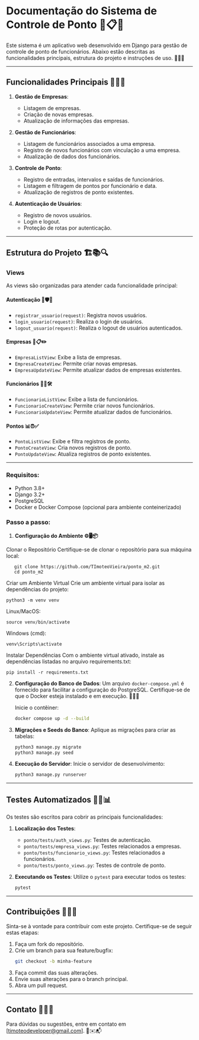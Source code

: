 # Documentação do Sistema de Controle de Ponto 🌟📋✨

Este sistema é um aplicativo web desenvolvido em Django para gestão de controle de ponto de funcionários. Abaixo estão descritas as funcionalidades principais, estrutura do projeto e instruções de uso. 🎯🚀📜

---

## Funcionalidades Principais 🎉📂✅

1. **Gestão de Empresas**:
   - Listagem de empresas.
   - Criação de novas empresas.
   - Atualização de informações das empresas.

2. **Gestão de Funcionários**:
   - Listagem de funcionários associados a uma empresa.
   - Registro de novos funcionários com vinculação a uma empresa.
   - Atualização de dados dos funcionários.

3. **Controle de Ponto**:
   - Registro de entradas, intervalos e saídas de funcionários.
   - Listagem e filtragem de pontos por funcionário e data.
   - Atualização de registros de ponto existentes.

4. **Autenticação de Usuários**:
   - Registro de novos usuários.
   - Login e logout.
   - Proteção de rotas por autenticação.

---

## Estrutura do Projeto 🏗️📚🔍

### Views

As views são organizadas para atender cada funcionalidade principal:

#### **Autenticação** 🔑🛡️👤
- `registrar_usuario(request)`: Registra novos usuários.
- `login_usuario(request)`: Realiza o login de usuários.
- `logout_usuario(request)`: Realiza o logout de usuários autenticados.

#### **Empresas** 🏢📋✏️
- `EmpresaListView`: Exibe a lista de empresas.
- `EmpresaCreateView`: Permite criar novas empresas.
- `EmpresaUpdateView`: Permite atualizar dados de empresas existentes.

#### **Funcionários** 👥📝🛠️
- `FuncionarioListView`: Exibe a lista de funcionários.
- `FuncionarioCreateView`: Permite criar novos funcionários.
- `FuncionarioUpdateView`: Permite atualizar dados de funcionários.

#### **Pontos** 📊⏰✅
- `PontoListView`: Exibe e filtra registros de ponto.
- `PontoCreateView`: Cria novos registros de ponto.
- `PontoUpdateView`: Atualiza registros de ponto existentes.

---


### Requisitos:
   - Python 3.8+
   - Django 3.2+
   - PostgreSQL
   - Docker e Docker Compose (opcional para ambiente conteinerizado)

### Passo a passo:

1. **Configuração do Ambiente ⚙️🖥️📦**

Clonar o Repositório Certifique-se de clonar o repositório para sua máquina local:
```
   git clone https://github.com/TImoteoVieira/ponto_m2.git
   cd ponto_m2
```
Criar um Ambiente Virtual Crie um ambiente virtual para isolar as dependências do projeto:
```
python3 -m venv venv
```

Linux/MacOS:
```
source venv/bin/activate
```



Windows (cmd):
```
venv\Scripts\activate
```

Instalar Dependências Com o ambiente virtual ativado, instale as dependências listadas no arquivo requirements.txt:

```
pip install -r requirements.txt
```

2. **Configuração do Banco de Dados**:
   Um arquivo `docker-compose.yml` é fornecido para facilitar a configuração do PostgreSQL. Certifique-se de que o Docker esteja instalado e em execução. 🐳📂💾

   Inicie o contêiner:
   ```bash
   docker compose up -d --build 
   ```

3. **Migrações e Seeds do Banco**:
   Aplique as migrações para criar as tabelas:
   ```bash
   python3 manage.py migrate
   python3 manage.py seed
   ```

4. **Execução do Servidor**:
   Inicie o servidor de desenvolvimento:
   ```bash
   python3 manage.py runserver
   ```

---

## Testes Automatizados 🧪✅📊

Os testes são escritos para cobrir as principais funcionalidades:

1. **Localização dos Testes**:
   - `ponto/tests/auth_views.py`: Testes de autenticação.
   - `ponto/tests/empresa_views.py`: Testes relacionados a empresas.
   - `ponto/tests/funcionario_views.py`: Testes relacionados a funcionários.
   - `ponto/tests/ponto_views.py`: Testes de controle de ponto.

2. **Executando os Testes**:
   Utilize o `pytest` para executar todos os testes:
   ```bash
   pytest
   ```
---

## Contribuições 🤝✨🌟

Sinta-se à vontade para contribuir com este projeto. Certifique-se de seguir estas etapas:

1. Faça um fork do repositório.
2. Crie um branch para sua feature/bugfix:
   ```bash
   git checkout -b minha-feature
   ```
3. Faça commit das suas alterações.
4. Envie suas alterações para o branch principal.
5. Abra um pull request.

---

## Contato 📧💬📞

Para dúvidas ou sugestões, entre em contato em [timoteodeveloper@gmail.com]. 🌟✉️📬